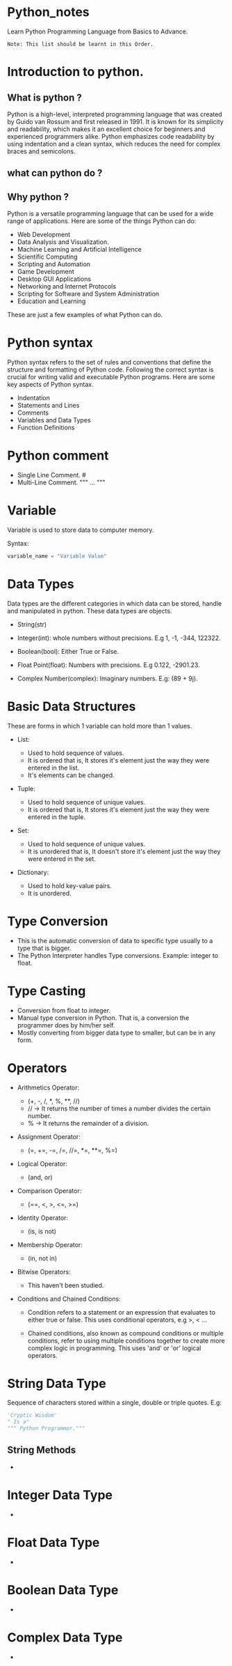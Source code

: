 # Python_notes
Learn Python Programming Language from Basics to Advance.

```        
Note: This list should be learnt in this Order.
```

# Introduction to python. 

## What is python ? 

Python is a high-level, interpreted programming language that was created by Guido van Rossum and first released in 1991. It is known for its simplicity and readability, which makes it an excellent choice for beginners and experienced programmers alike. Python emphasizes code readability by using indentation and a clean syntax, which reduces the need for complex braces and semicolons.

## what can python do ?

## Why python ?
Python is a versatile programming language that can be used for a wide range of applications. Here are some of the things Python can do:

- Web Development
- Data Analysis and Visualization.
- Machine Learning and Artificial Intelligence
- Scientific Computing
- Scripting and Automation
- Game Development
- Desktop GUI Applications
- Networking and Internet Protocols
- Scripting for Software and System Administration
- Education and Learning

These are just a few examples of what Python can do. 


# Python syntax
Python syntax refers to the set of rules and conventions that define the structure and formatting of Python code. Following the correct syntax is crucial for writing valid and executable Python programs. Here are some key aspects of Python syntax.

- Indentation
- Statements and Lines
- Comments
- Variables and Data Types
- Function Definitions

# Python comment
- Single Line Comment. #
- Multi-Line Comment. """ ... """

# Variable
Variable is used to store data to computer memory.

Syntax:
```Python
variable_name = "Variable Value"
```

# Data Types
Data types are the different categories in which data can be stored, handle and manipulated in python. These data types are objects.

- String(str)
- Integer(int): whole numbers without precisions. E.g 1, -1, -344, 122322.

- Boolean(bool): Either True or False.

- Float Point(float): Numbers with precisions. E.g 0.122, -2901.23.

- Complex Number(complex): Imaginary numbers. E.g: (89 + 9j).



# Basic Data Structures
These are forms in which 1 variable can hold more than 1 values.

- List: 
  - Used to hold sequence of values. 
  - It is ordered that is,  It stores it's element just the way they were entered in the list. 
  - It's elements can be changed.

- Tuple: 
  - Used to hold sequence of unique values. 
  - It is ordered that is,  It stores it's element just the way they were entered in the tuple.

- Set: 
  - Used to hold sequence of unique values. 
  - It is unordered that is,  It doesn't store it's element just the way they were entered in the set.

- Dictionary:
  - Used to hold key-value pairs.
  - It is unordered.

# Type Conversion
- This is the automatic conversion of data to specific type usually to a type that is bigger.
- The Python Interpreter handles Type conversions.
Example: integer to float.


# Type Casting
- Conversion from float to integer.
- Manual type conversion in Python. That is, a conversion the programmer does by him/her self.
- Mostly converting from bigger data type to smaller, but can be in any form.


# Operators
- Arithmetics Operator:
  - (+, -, /, *, %, **, //)
  - // -> It returns the number of times a number divides the certain number.
  - % -> It returns the remainder of a division.

- Assignment Operator:
  - (=, +=, -=, /=, //=, *=, **=, %=)

- Logical Operator:
  - (and, or)

- Comparison Operator:
  - (==, <, >, <=, >=)

- Identity Operator:
  - (is, is not)

- Membership Operator:
  - (in, not in)

- Bitwise Operators:
  - This haven't been studied.

- Conditions and Chained Conditions:
  - Condition refers to a statement or an expression that evaluates to either true or false. This uses conditional operators, e.g >, < ...
  
  - Chained conditions, also known as compound conditions or multiple conditions, refer to using multiple conditions together to create more complex logic in programming. This uses 'and' or 'or' logical operators.

# String Data Type
Sequence of characters stored within a single, double or triple quotes. E.g: 
```Python
'Cryptic Wisdom'
" Is a"
""" Python Programmer."""
```

## String Methods
- 

# Integer Data Type
- 

# Float Data Type
- 

# Boolean Data Type
- 

# Complex Data Type
- 

